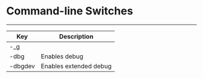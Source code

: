 # Command-line Switches

___

| Key | Description |
|---|---|
| -_g |  |
| -dbg | Enables debug |
| -dbgdev | Enables extended debug |
